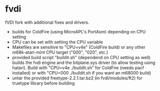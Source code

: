 # fvdi
fVDI fork with additional fixes and drivers.

- builds for ColdFire (using MicroAPL's PortAsm) depending on CPU setting
- CPU can be set with setting the CPU variable
- Makefiles are sensitive to "CPU=v4e" (ColdFire build) or any other m68k-atari-mint CPU target ("000", "020", etc.)
- provided build script "buildit.sh" (dependend on CPU setting as well) builds the fvdi engine and the bitplane.sys driver 
  (to allow testing using hatari). Build with "CPU=v4e ./buildit.sh" for ColdFire (needs pacf installed) or with 
  "CPU=000 ./buildit.sh if you want an m68000 build)
- untar the provided freetype-2.2.1.tar.bz2 (in fvdi/modules/ft2) for truetype library before building


